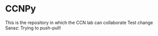 # CCNPy
This is the repository in which the CCN lab can collaborate
Test change
Sanaz: Trying to push-pull!